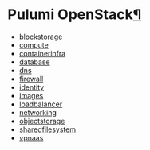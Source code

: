 <div class="section" id="pulumi-openstack">
<h1>Pulumi OpenStack<a class="headerlink" href="#pulumi-openstack" title="Permalink to this headline">¶</a></h1>
<div class="toctree-wrapper compound">
<ul>
<li class="toctree-l1"><a class="reference internal" href="blockstorage/">blockstorage</a></li>
<li class="toctree-l1"><a class="reference internal" href="compute/">compute</a></li>
<li class="toctree-l1"><a class="reference internal" href="containerinfra/">containerinfra</a></li>
<li class="toctree-l1"><a class="reference internal" href="database/">database</a></li>
<li class="toctree-l1"><a class="reference internal" href="dns/">dns</a></li>
<li class="toctree-l1"><a class="reference internal" href="firewall/">firewall</a></li>
<li class="toctree-l1"><a class="reference internal" href="identity/">identity</a></li>
<li class="toctree-l1"><a class="reference internal" href="images/">images</a></li>
<li class="toctree-l1"><a class="reference internal" href="loadbalancer/">loadbalancer</a></li>
<li class="toctree-l1"><a class="reference internal" href="networking/">networking</a></li>
<li class="toctree-l1"><a class="reference internal" href="objectstorage/">objectstorage</a></li>
<li class="toctree-l1"><a class="reference internal" href="sharedfilesystem/">sharedfilesystem</a></li>
<li class="toctree-l1"><a class="reference internal" href="vpnaas/">vpnaas</a></li>
</ul>
</div>
</div>
